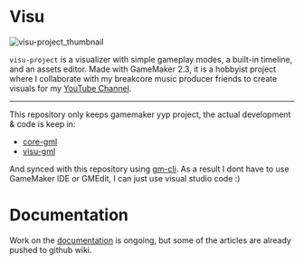 # Visu

![visu-project_thumbnail](https://github.com/Alkapivo/visu-project/assets/22237843/6d626287-f403-4bc3-b898-49dc9eb39368)

`visu-project` is a visualizer with simple gameplay modes, a built-in timeline, and an assets editor. Made with GameMaker 2.3, it is a hobbyist project where I collaborate with my breakcore music producer friends to create visuals for my [YouTube Channel](https://www.youtube.com/Alkapivo).

---

This repository only keeps gamemaker yyp project, the actual development & code is keep in:
- [core-gml](https://github.com/Alkapivo/core-gml)
- [visu-gml](https://github.com/Alkapivo/visu-gml)

And synced with this repository using [gm-cli](https://github.com/Alkapivo/gm-cli). As a result I dont have to use GameMaker IDE or GMEdit, I can just use visual studio code :) 

# Documentation

Work on the [documentation](https://github.com/Alkapivo/visu-project/wiki/1.-UI-overview) is ongoing, but some of the articles are already pushed to github wiki.
